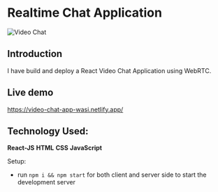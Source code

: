 # Realtime Chat Application

![Video Chat](https://i.ibb.co/7WZRLD1/122.jpg)

## Introduction

 I have build and deploy a React Video Chat Application using WebRTC.
 
 ## Live demo
 
https://video-chat-app-wasi.netlify.app/

## Technology Used:
 **React-JS**
 **HTML**
 **CSS**
**JavaScript**

Setup:

- run `npm i && npm start` for both client and server side to start the development server
